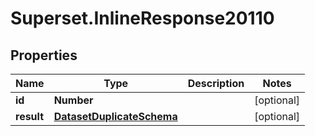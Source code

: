 # Superset.InlineResponse20110

## Properties
Name | Type | Description | Notes
------------ | ------------- | ------------- | -------------
**id** | **Number** |  | [optional] 
**result** | [**DatasetDuplicateSchema**](DatasetDuplicateSchema.md) |  | [optional] 
